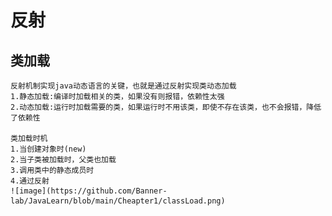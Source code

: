 # 反射
## 类加载
    反射机制实现java动态语言的关键，也就是通过反射实现类动态加载
    1.静态加载:编译时加载相关的类，如果没有则报错，依赖性太强
    2.动态加载:运行时加载需要的类，如果运行时不用该类，即使不存在该类，也不会报错，降低了依赖性
    
    类加载时机
    1.当创建对象时(new)
    2.当子类被加载时，父类也加载
    3.调用类中的静态成员时
    4.通过反射
    ![image](https://github.com/Banner-lab/JavaLearn/blob/main/Cheapter1/classLoad.png)
